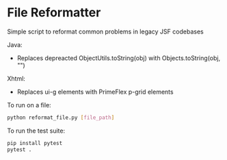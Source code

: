 # File Reformatter

Simple script to reformat common problems in legacy JSF codebases

Java:
- Replaces depreacted ObjectUtils.toString(obj) with Objects.toString(obj, "")

Xhtml:
- Replaces ui-g elements with PrimeFlex p-grid elements

To run on a file:
```bash
python reformat_file.py [file_path]
```

To run the test suite:

```bash
pip install pytest
pytest .
```
